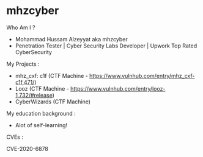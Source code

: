 # mhzcyber


Who Am I ? 

- Mohammad Hussam Alzeyyat aka mhzcyber
-  Penetration Tester | Cyber Security Labs Developer | Upwork Top Rated CyberSecurity 


My Projects :
  - mhz_cxf: c1f (CTF Machine - https://www.vulnhub.com/entry/mhz_cxf-c1f,471/)
  - Looz (CTF Machine - https://www.vulnhub.com/entry/looz-1,732/#release)
  - CyberWizards (CTF Machine)
  
  
My education background :

- Alot of self-learning!

CVEs :

CVE-2020-6878
